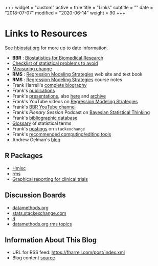 +++
widget = "custom"
active = true
title = "Links"
subtitle = ""
date = "2018-07-07"
modified = "2020-06-14"
weight = 90
+++
# Links to Resources

See [hbiostat.org](https://hbiostat.org) for more up to date
information.

-   **BBR** : [Biostatistics for Biomedical Research](http://hbiostat.org/bbr)
-   [Checklist of statistical problems to avoid](https://discourse.datamethods.org/t/author-checklist)
-   [Measuring change](https://hbiostat.org/bbr/md/change.html)
-   **RMS** : [Regression Modeling Strategies](https://hbiostat.org/doc/rms) web site and
    text book
-   **RMS** : [Regression Modeling Strategies](http://hbiostat.org/doc/rms.pdf) course notes          
-   Frank Harrell's [complete biography](https://hbiostat.org/fh)
-   Frank's [publications](https://www.zotero.org/groups/feh/items/q/Harrell)
-   Frank's [presentations](https://fharrell.com/#talks), also [here](http://hbiostat.org/talks) and [archive](http://biostat.mc.vanderbilt.edu/FHHandouts)
-   Frank's YouTube videos on [Regression Modeling
    Strategies](https://www.youtube.com/channel/UC2qvW5vuAZm91-KIV4Y83MQ)
-   Frank's [BBR YouTube channel](https://www.youtube.com/channel/UC-o_ZZ0tuFUYn8e8rf-QURA)
-   Frank's _Plenary Session_ Podcast on [Bayesian Statistical Thinking](https://soundcloud.com/plenarysession/206-heart-failure-choosing-a-specialty-the-bayesian-approach-with-dr-frank-harrell)
-   Frank's [bibliographic database](https://www.zotero.org/groups/feh/items)
-   [Glossary](http://hbiostat.org/doc/glossary.pdf) of statistical terms
-   Frank's [postings](http://stats.stackexchange.com/users/4253) on
    `stackexchange`
-   Frank's [recommended computing/editing tools](https://hbiostat.org/fh/tools.html)
-   Andrew Gelman's [blog](http://andrewgelman.com/)

## R Packages
-   [Hmisc](https://hbiostat.org/R/Hmisc)
-   [rms](https://hbiostat.org/R/rms)
-   [Graphical reporting for clinical trials](http://biostat.mc.vanderbilt.edu/RCTGraphics)

## Discussion Boards

-   [datamethods.org](http://datamethods.org)
-   [stats.stackexchange.com](http://stats.stackexchange.com/)
-   [R](http://stackoverflow.com/questions/tagged/r)
-   [datamethods.org rms topics](https://discourse.datamethods.org/search?q=tags%3Arms)

## Information About This Blog

-   URL for RSS feed: https://fharrell.com/post/index.xml
-   Blog content [source](https://github.com/harrelfe/blogdown)
